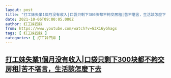```yaml
---
layout: post
title: "打工妹失業1個月没有收入|口袋只剩下300块都不夠交房租|苦不堪言，生活該怎麼下去"
date: 2021-10-06T09:00:05.000Z
author: 打工妹四妹
from: https://www.youtube.com/watch?v=G3X16yGhags
tags: [ 打工妹四妹 ]
categories: [ 打工妹四妹 ]
---
```

<!--1633510805000-->
[打工妹失業1個月没有收入|口袋只剩下300块都不夠交房租|苦不堪言，生活該怎麼下去](https://www.youtube.com/watch?v=G3X16yGhags)
------

<div>

</div>
